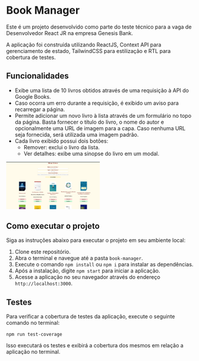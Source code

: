 # Book Manager

Este é um projeto desenvolvido como parte do teste técnico para a vaga de Desenvolvedor React JR na empresa Genesis Bank.

A aplicação foi construída utilizando ReactJS, Context API para gerenciamento de estado, TailwindCSS para estilização e RTL para cobertura de testes.

## Funcionalidades

- Exibe uma lista de 10 livros obtidos através de uma requisição à API do Google Books.
- Caso ocorra um erro durante a requisição, é exibido um aviso para recarregar a página.
- Permite adicionar um novo livro à lista através de um formulário no topo da página. Basta fornecer o título do livro, o nome do autor e opcionalmente uma URL de imagem para a capa. Caso nenhuma URL seja fornecida, será utilizada uma imagem padrão.
- Cada livro exibido possui dois botões:
  - Remover: exclui o livro da lista.
  - Ver detalhes: exibe uma sinopse do livro em um modal.
<img src="https://github.com/thawane-oliveira/book-manager/blob/main/src/images/book-list.gif" width="50%" alt="Funcionamento da aplicação">

## Como executar o projeto

Siga as instruções abaixo para executar o projeto em seu ambiente local:

1. Clone este repositório.
2. Abra o terminal e navegue até a pasta `book-manager`.
3. Execute o comando `npm install` ou `npm i` para instalar as dependências.
4. Após a instalação, digite `npm start` para iniciar a aplicação.
5. Acesse a aplicação no seu navegador através do endereço `http://localhost:3000`.

## Testes

Para verificar a cobertura de testes da aplicação, execute o seguinte comando no terminal:

```
npm run test-coverage
```

Isso executará os testes e exibirá a cobertura dos mesmos em relação a aplicação no terminal.

